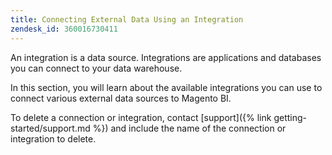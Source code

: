 ```yaml
---
title: Connecting External Data Using an Integration
zendesk_id: 360016730411
---
```


An integration is a data source. Integrations are applications and databases you can connect to your data warehouse.

In this section, you will learn about the available integrations you can use to connect various external data sources to Magento BI.

To delete a connection or integration, contact [support]({% link getting-started/support.md %}) and include the name of the connection or integration to delete.
